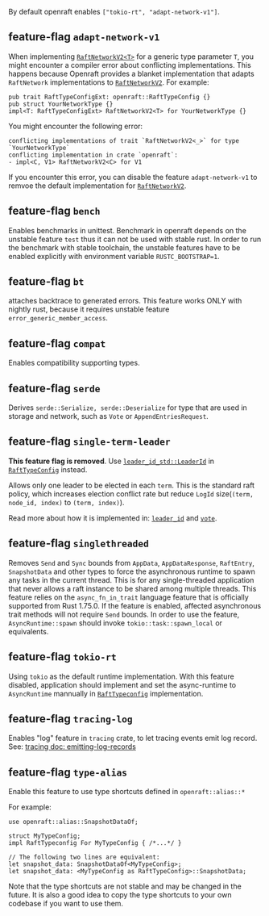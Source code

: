 
By default openraft enables `["tokio-rt", "adapt-network-v1"]`.


## feature-flag `adapt-network-v1`

When implementing [`RaftNetworkV2<T>`][`RaftNetworkV2`] for a generic type parameter `T`, you might
encounter a compiler error about conflicting implementations. This happens
because Openraft provides a blanket implementation that adapts `RaftNetwork`
implementations to [`RaftNetworkV2`]. For example:

```rust,ignore
pub trait RaftTypeConfigExt: openraft::RaftTypeConfig {}
pub struct YourNetworkType {}
impl<T: RaftTypeConfigExt> RaftNetworkV2<T> for YourNetworkType {}
```

You might encounter the following error:

```text
conflicting implementations of trait `RaftNetworkV2<_>` for type `YourNetworkType`
conflicting implementation in crate `openraft`:
- impl<C, V1> RaftNetworkV2<C> for V1
```

If you encounter this error, you can disable the feature `adapt-network-v1` to
remvoe the default implementation for [`RaftNetworkV2`].

[`RaftNetworkV2`]: crate::network::v2::RaftNetworkV2


## feature-flag `bench`

Enables benchmarks in unittest. Benchmark in openraft depends on the unstable feature
`test` thus it can not be used with stable rust. In order to run the benchmark with stable
toolchain, the unstable features have to be enabled explicitly with environment variable
`RUSTC_BOOTSTRAP=1`.

## feature-flag `bt`

attaches backtrace to generated errors.
This feature works ONLY with nightly rust, because it requires unstable feature `error_generic_member_access`.

## feature-flag `compat`

Enables compatibility supporting types.

## feature-flag `serde`

Derives `serde::Serialize, serde::Deserialize` for type that are used
in storage and network, such as `Vote` or `AppendEntriesRequest`.

## feature-flag `single-term-leader`

**This feature flag is removed**.
Use [`leader_id_std::LeaderId`] in [`RaftTypeConfig`] instead.

Allows only one leader to be elected in each `term`.
This is the standard raft policy, which increases election conflict rate
but reduce `LogId` size(`(term, node_id, index)` to `(term, index)`).

Read more about how it is implemented in:
[`leader_id`](crate::docs::data::leader_id)
and [`vote`](crate::docs::data::vote).


## feature-flag `singlethreaded`

Removes `Send` and `Sync` bounds from `AppData`, `AppDataResponse`, `RaftEntry`, `SnapshotData`
and other types to force the  asynchronous runtime to spawn any tasks in the current thread.
This is for any single-threaded application that never allows a raft instance to be shared among multiple threads.
This feature relies on the `async_fn_in_trait` language feature that is officially supported from Rust 1.75.0.
If the feature is enabled, affected asynchronous trait methods will not require `Send` bounds.
In order to use the feature, `AsyncRuntime::spawn` should invoke `tokio::task::spawn_local` or equivalents.


## feature-flag `tokio-rt`

Using `tokio` as the default runtime implementation.
With this feature disabled, application should implement and set the
async-runtime to `AsyncRuntime` mannually in [`RaftTypeconfig`] implementation.


## feature-flag `tracing-log`

Enables "log" feature in `tracing` crate, to let tracing events
emit log record.
See: [tracing doc: emitting-log-records](https://docs.rs/tracing/latest/tracing/#emitting-log-records)


## feature-flag `type-alias`

Enable this feature to use type shortcuts defined in `openraft::alias::*`

For example:
```rust,ignore
use openraft::alias::SnapshotDataOf;

struct MyTypeConfig;
impl RaftTypeconfig For MyTypeConfig { /*...*/ }

// The following two lines are equivalent:
let snapshot_data: SnapshotDataOf<MyTypeConfig>;
let snapshot_data: <MyTypeConfig as RaftTypeConfig>::SnapshotData;
```

Note that the type shortcuts are not stable and may be changed in the future.
It is also a good idea to copy the type shortcuts to your own codebase if you
want to use them.

[`RaftTypeConfig`]: crate::RaftTypeConfig
[`leader_id_std::LeaderId`]: crate::impls::leader_id_std::LeaderId
